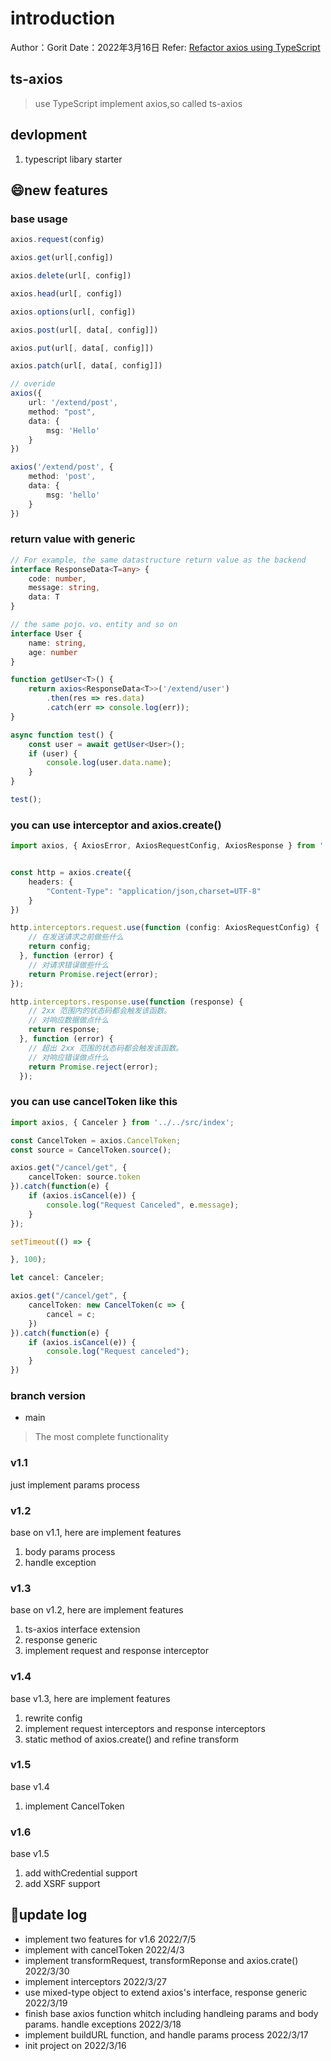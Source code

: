 # introduction

Author：Gorit
Date：2022年3月16日
Refer: [Refactor axios using TypeScript](https://coding.imooc.com/class/330.html)  

## ts-axios

> use TypeScript implement axios,so called ts-axios  

## devlopment

1. typescript libary starter

## 😄new features

### base usage

```TypeScript
axios.request(config)

axios.get(url[,config])

axios.delete(url[, config])

axios.head(url[, config])

axios.options(url[, config])

axios.post(url[, data[, config]])

axios.put(url[, data[, config]])

axios.patch(url[, data[, config]])

// overide
axios({
    url: '/extend/post',
    method: "post",
    data: {
        msg: 'Hello'
    }
})

axios('/extend/post', {
    method: 'post',
    data: {
        msg: 'hello'
    }
})
```

### return value with generic

```TypeScript  
// For example, the same datastructure return value as the backend
interface ResponseData<T=any> {
    code: number,
    message: string,
    data: T
}

// the same pojo、vo、entity and so on
interface User {
    name: string,
    age: number
}

function getUser<T>() {
    return axios<ResponseData<T>>('/extend/user')
        .then(res => res.data)
        .catch(err => console.log(err));
}

async function test() {
    const user = await getUser<User>();
    if (user) {
        console.log(user.data.name);    
    }
}

test();
```  

### you can use interceptor and axios.create()

```typescript
import axios, { AxiosError, AxiosRequestConfig, AxiosResponse } from '../../src/index';


const http = axios.create({
    headers: {
        "Content-Type": "application/json,charset=UTF-8"
    }
})

http.interceptors.request.use(function (config: AxiosRequestConfig) {
    // 在发送请求之前做些什么
    return config;
  }, function (error) {
    // 对请求错误做些什么
    return Promise.reject(error);
});

http.interceptors.response.use(function (response) {
    // 2xx 范围内的状态码都会触发该函数。
    // 对响应数据做点什么
    return response;
  }, function (error) {
    // 超出 2xx 范围的状态码都会触发该函数。
    // 对响应错误做点什么
    return Promise.reject(error);
  });
```

### you can use cancelToken like this

```typescript
import axios, { Canceler } from '../../src/index';

const CancelToken = axios.CancelToken;
const source = CancelToken.source();

axios.get("/cancel/get", {
    cancelToken: source.token
}).catch(function(e) {
    if (axios.isCancel(e)) {
        console.log("Request Canceled", e.message);
    }
});

setTimeout(() => {

}, 100);

let cancel: Canceler;

axios.get("/cancel/get", {
    cancelToken: new CancelToken(c => {
        cancel = c;
    })
}).catch(function(e) {
    if (axios.isCancel(e)) {
        console.log("Request canceled");
    }
})
```

### branch version

- main

> The most complete functionality
### v1.1   

just implement params process
### v1.2  

base on v1.1, here are implement features  

1. body params process
2. handle exception
### v1.3  

base on v1.2, here are implement features

1. ts-axios interface extension
2. response generic
3. implement request and response interceptor

### v1.4

base v1.3, here are implement features

1. rewrite config
2. implement request interceptors and response interceptors
3. static method of axios.create() and refine transform

### v1.5

base v1.4

1. implement CancelToken

### v1.6

base v1.5

1. add withCredential support
2. add XSRF support

## 🤔update log

- implement two features for v1.6 2022/7/5
- implement with cancelToken 2022/4/3
- implement transformRequest, transformReponse and axios.crate() 2022/3/30
- implement interceptors 2022/3/27
- use mixed-type object to extend axios's interface, response generic 2022/3/19
- finish base axios function whitch including handleing params and body params. handle exceptions 2022/3/18
- implement buildURL function, and handle params process 2022/3/17
- init project on 2022/3/16